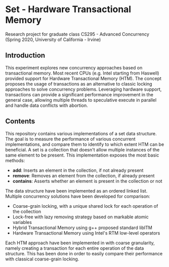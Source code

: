 # Set - Hardware Transactional Memory
Research project for graduate class CS295 - Advanced Concurrency (Spring 2020, University of California - Irvine)

## Introduction
This experiment explores new concurrency approaches based on transactional memory. Most recent CPUs (e.g. Intel starting from Haswell) provided support for Hardware Transactional Memory (HTM). The concept proposes the usage of transactions as an alternative to classic locking approaches to solve concurrency problems. Leveraging hardware support, transactions can provide a significant performance improvement in the general case, allowing multiple threads to speculative execute in parallel and handle data conflicts with abortion.

## Contents
This repository contains various implementations of a set data structure. The goal is to measure the performance of various concurrent implementations, and compare them to identify to which extent HTM can be beneficial. A set is a collection that doesn't allow multiple instances of the same element to be present. This implementation exposes the most basic methods:
- **add**: Inserts an element in the collection, if not already present
- **remove**: Removes an element from the collection, if already present
- **contains**: Asserts whether an element is present in the collection or not

The data structure have been implemented as an ordered linked list. Multiple concurrency solutions have been developed for comparison:
- Coarse-grain locking, with a unique shared lock for each operation of the collection
- Lock-free with lazy removing strategy based on markable atomic variables
- Hybrid Transactional Memory using g++ proposed standard libITM
- Hardware Transactional Memory using Intel's RTM low-level operators

Each HTM approach have been implemented in with coarse granularity, namely creating a transaction for each entire operation of the data structure. This has been done in order to easily compare their performance with classical coarse-grain locking.

